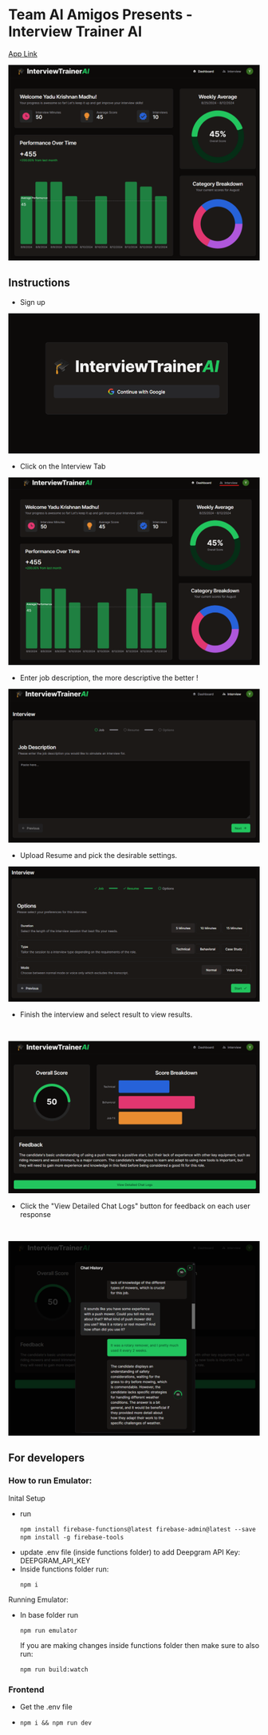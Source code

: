 # Team AI Amigos Presents - Interview Trainer AI
[App Link](https://chimerical-liger-1f1422.netlify.app/ "App Link") 

![thumbnail](readme-images/thumbnail.png)

## Instructions
- Sign up

![sign up button](readme-images/signup.png) 
<br>

- Click on the Interview Tab 

![sign up button](readme-images/interview-btn.png) 
<br>

- Enter job description, the more descriptive the better !

![Job Description Entry](readme-images/job-description.png) 
<br>

- Upload Resume and pick the desirable settings.

![Job Description Entry](readme-images/settings.png) 
<br>

- Finish the interview and select result to view results.
<br>

![Job Description Entry](readme-images/result.png) 
<br>

- Click the "View Detailed Chat Logs" button for feedback on each user response
<br>

![Job Description Entry](readme-images/response-feedback.png) 




## For developers

### How to run Emulator:
Inital Setup
- run 
  ```
  npm install firebase-functions@latest firebase-admin@latest --save
  npm install -g firebase-tools
  ```
- update .env file (inside functions folder) to add Deepgram API Key: DEEPGRAM_API_KEY
- Inside functions folder run: 
  ```
  npm i 
  ```
Running Emulator:
- In base folder run 
  ```
  npm run emulator
  ```
  If you are making changes inside functions folder then make sure to also run:
  ```
  npm run build:watch
  ```

### Frontend
- Get the .env file
- ```
  npm i && npm run dev
  ```
